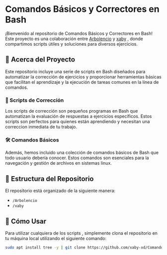 # Comandos Básicos y Correctores en Bash

¡Bienvenido al repositorio de Comandos Básicos y Correctores en Bash! Este proyecto es una colaboración entre [Arbolencio](https://github.com/Arbolencio) y [xaby](https://github.com/xaby-xd) , donde compartimos scripts útiles y soluciones para diversos ejercicios.

## 🌟 Acerca del Proyecto

Este repositorio incluye una serie de scripts en Bash diseñados para automatizar la corrección de ejercicios y proporcionar herramientas básicas que facilitan el aprendizaje y la ejecución de tareas comunes en la línea de comandos.

### 📜 Scripts de Corrección

Los scripts de corrección son pequeños programas en Bash que automatizan la evaluación de respuestas a ejercicios específicos. Estos scripts son perfectos para quienes están aprendiendo y necesitan una correccion inmediata de tu trabajo.

### 🛠️ Comandos Básicos

Además, hemos incluido una colección de comandos básicos de Bash que todo usuario debería conocer. Estos comandos son esenciales para la navegación y gestión de archivos en sistemas linux.

## 📂 Estructura del Repositorio

El repositorio está organizado de la siguiente manera:

- `/Arbolencio`
- `/xaby`

## 🚀 Cómo Usar

Para utilizar cualquiera de los scripts , simplemente clona el repositorio en tu máquina local utilizando el siguiente comando:

```bash
sudo apt install tree -y | git clone https://github.com/xaby-xd/Comandos-basicos-de-linux-2.git
